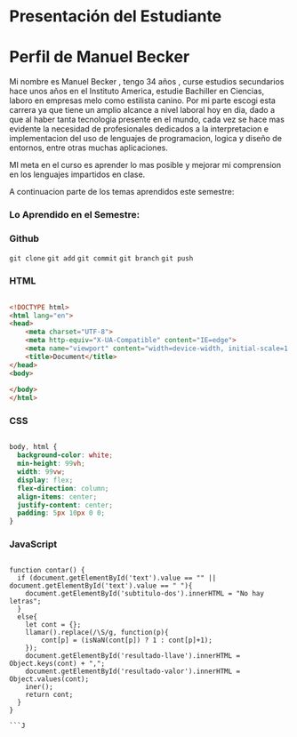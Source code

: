 # Presentación del Estudiante

# Perfil de Manuel Becker







Mi nombre es Manuel Becker , tengo 34 años , curse estudios secundarios hace unos años en el Instituto America, estudie Bachiller en Ciencias, laboro en empresas melo como estilista canino.
Por mi parte escogi esta carrera ya que tiene un amplio alcance a nivel laboral hoy en dia, dado a que al haber tanta tecnologia presente en el mundo, cada vez se hace mas evidente la necesidad de profesionales dedicados a la interpretacion e implementacion del uso de lenguajes de programacion, logica y diseño de entornos, entre otras muchas aplicaciones.



MI meta en el curso es aprender lo mas posible y mejorar mi comprension en los lenguajes impartidos en clase.


A continuacion parte de los temas aprendidos este semestre:


### Lo Aprendido en el Semestre:

### Github

``git clone``
``git add``
``git commit``
``git branch``
``git push``




                                              
### HTML

```HTML

<!DOCTYPE html>
<html lang="en">
<head>
    <meta charset="UTF-8">
    <meta http-equiv="X-UA-Compatible" content="IE=edge">
    <meta name="viewport" content="width=device-width, initial-scale=1.0">
    <title>Document</title>
</head>
<body>
    
</body>
</html>
```
                                                      
### CSS

```CSS

body, html {
  background-color: white;
  min-height: 99vh;
  width: 99vw;
  display: flex;
  flex-direction: column;
  align-items: center;
  justify-content: center;
  padding: 5px 10px 0 0;
}

```

### JavaScript

```JS                                                   

function contar() {
  if (document.getElementById('text').value == "" || document.getElementById('text').value == " "){
    document.getElementById('subtitulo-dos').innerHTML = "No hay letras";
  }
  else{
    let cont = {};
    llamar().replace(/\S/g, function(p){
        cont[p] = (isNaN(cont[p]) ? 1 : cont[p]+1);
    });
    document.getElementById('resultado-llave').innerHTML = Object.keys(cont) + ",";
    document.getElementById('resultado-valor').innerHTML = Object.values(cont);
    iner();
    return cont;
  }
}

```J




